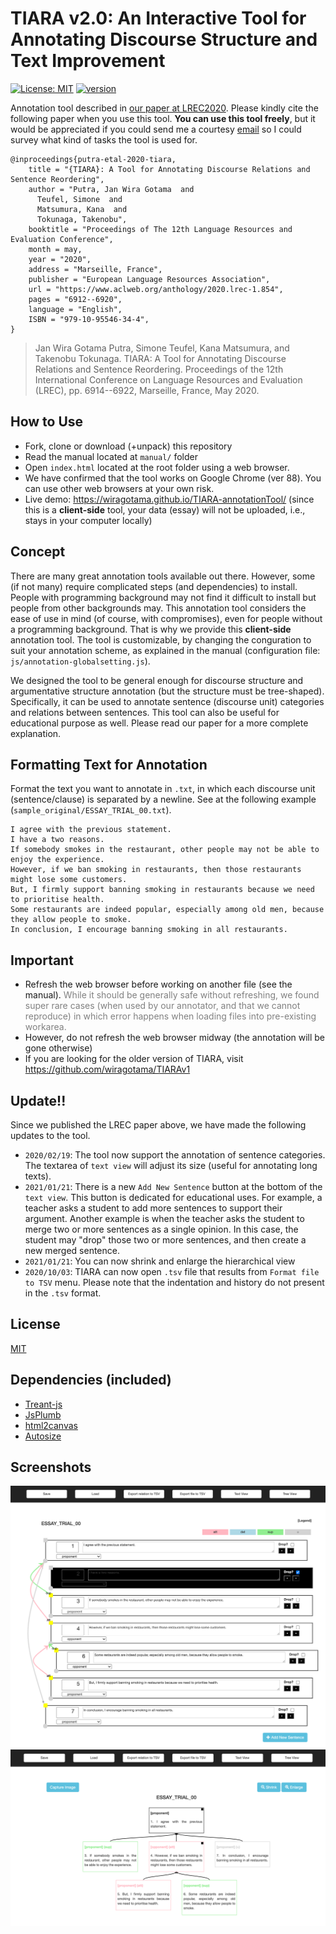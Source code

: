 # TIARA v2.0: An Interactive Tool for Annotating Discourse Structure and Text Improvement

[![License: MIT](https://img.shields.io/badge/License-MIT-green.svg)](https://opensource.org/licenses/MIT)
[![version](https://img.shields.io/badge/version-2.0-red.svg)](https://semver.org) 

Annotation tool described in [our paper at LREC2020](http://www.lrec-conf.org/proceedings/lrec2020/pdf/2020.lrec-1.854.pdf). Please kindly cite the following paper when you use this tool. **You can use this tool freely**, but it would be appreciated if you could send me a courtesy [email](https://wiragotama.github.io) so I could survey what kind of tasks the tool is used for. 


```
@inproceedings{putra-etal-2020-tiara,
    title = "{TIARA}: A Tool for Annotating Discourse Relations and Sentence Reordering",
    author = "Putra, Jan Wira Gotama  and
      Teufel, Simone  and
      Matsumura, Kana  and
      Tokunaga, Takenobu",
    booktitle = "Proceedings of The 12th Language Resources and Evaluation Conference",
    month = may,
    year = "2020",
    address = "Marseille, France",
    publisher = "European Language Resources Association",
    url = "https://www.aclweb.org/anthology/2020.lrec-1.854",
    pages = "6912--6920",
    language = "English",
    ISBN = "979-10-95546-34-4",
}
```

>Jan Wira Gotama Putra, Simone Teufel, Kana Matsumura, and Takenobu Tokunaga. TIARA: A Tool for Annotating Discourse Relations and Sentence Reordering. Proceedings of the 12th International Conference on Language Resources and Evaluation (LREC), pp. 6914--6922, Marseille, France, May 2020.

## How to Use
- Fork, clone or download (+unpack) this repository
- Read the manual located at ```manual/``` folder
- Open ```index.html``` located at the root folder using a web browser.
- We have confirmed that the tool works on Google Chrome (ver 88). You can use other web browsers at your own risk.
- Live demo: <https://wiragotama.github.io/TIARA-annotationTool/> (since this is a **client-side** tool, your data (essay) will not be uploaded, i.e., stays in your computer locally)

## Concept
There are many great annotation tools available out there. However, some (if not many) require complicated steps (and dependencies) to install. People with programming background may not find it difficult to install but people from other backgrounds may. This annotation tool considers the ease of use in mind (of course, with compromises), even for people without a programming background. That is why we provide this **client-side** annotation tool. The tool is customizable, by changing the conguration to suit your annotation scheme, as explained in the manual (configuration file: ```js/annotation-globalsetting.js```). 

We designed the tool to be general enough for discourse structure and argumentative structure annotation (but the structure must be tree-shaped). Specifically, it can be used to annotate sentence (discourse unit) categories and relations between sentences. This tool can also be useful for educational purpose as well. Please read our paper for a more complete explanation. 

## Formatting Text for Annotation
Format the text you want to annotate in ```.txt```, in which each discourse unit (sentence/clause) is separated by a newline. See at the following example (```sample_original/ESSAY_TRIAL_00.txt```).

```
I agree with the previous statement.
I have a two reasons.
If somebody smokes in the restaurant, other people may not be able to enjoy the experience.
However, if we ban smoking in restaurants, then those restaurants might lose some customers.
But, I firmly support banning smoking in restaurants because we need to prioritise health.
Some restaurants are indeed popular, especially among old men, because they allow people to smoke.
In conclusion, I encourage banning smoking in all restaurants.

``` 

## Important
- Refresh the web browser before working on another file (see the manual). <span style="color:gray"> While it should be generally safe without refreshing, we found super rare cases (when used by our annotator, and that we cannot reproduce) in which error happens when loading files into pre-existing workarea. </span>
- However, do not refresh the web browser midway (the annotation will be gone otherwise)
- If you are looking for the older version of TIARA, visit <https://github.com/wiragotama/TIARAv1>

## Update!!
Since we published the LREC paper above, we have made the following updates to the tool.

- ```2020/02/19```: The tool now support the annotation of sentence categories. The textarea of ```text view``` will adjust its size (useful for annotating long texts). 
- ```2021/01/21```: There is a new ```Add New Sentence``` button at the bottom of the ```text view```. This button is dedicated for educational uses. For example, a teacher asks a student to add more sentences to support their argument. Another example is when the teacher asks the student to merge two or more sentences as a single opinion. In this case, the student may "drop" those two or more sentences, and then create a new merged sentence. 
- ```2021/01/21```: You can now shrink and enlarge the hierarchical view
- ```2020/10/03```: TIARA can now open ```.tsv``` file that results from ```Format file to TSV``` menu. Please note that the indentation and history do not present in the ```.tsv``` format.

## License 
[MIT](https://opensource.org/licenses/MIT)

## Dependencies (included)
- [Treant-js](https://github.com/fperucic/treant-js)
- [JsPlumb](https://github.com/jsplumb/jsplumb)
- [html2canvas](https://github.com/niklasvh/html2canvas)
- [Autosize](https://github.com/jackmoore/autosize)

## Screenshots
![](img/SS1.png)
![](img/SS2.png)